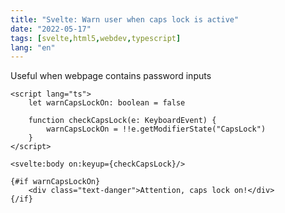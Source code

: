 ```yaml
---
title: "Svelte: Warn user when caps lock is active"
date: "2022-05-17"
tags: [svelte,html5,webdev,typescript]
lang: "en"
---
```


Useful when webpage contains password inputs

```svelte
<script lang="ts">
    let warnCapsLockOn: boolean = false

    function checkCapsLock(e: KeyboardEvent) {
        warnCapsLockOn = !!e.getModifierState("CapsLock")
    }
</script>

<svelte:body on:keyup={checkCapsLock}/>
    
{#if warnCapsLockOn}
    <div class="text-danger">Attention, caps lock on!</div>
{/if}
```
